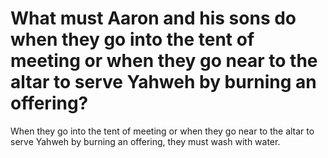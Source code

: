 # What must Aaron and his sons do when they go into the tent of meeting or when they go near to the altar to serve Yahweh by burning an offering?

When they go into the tent of meeting or when they go near to the altar to serve Yahweh by burning an offering, they must wash with water.
